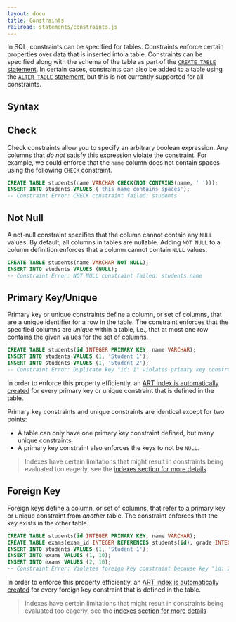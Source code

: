 ```yaml
---
layout: docu
title: Constraints
railroad: statements/constraints.js
---
```


In SQL, constraints can be specified for tables. Constraints enforce certain properties over data that is inserted into a table. Constraints can be specified along with the schema of the table as part of the [`CREATE TABLE` statement](statements/create_table). In certain cases, constraints can also be added to a table using the [`ALTER TABLE` statement](statements/alter_table), but this is not currently supported for all constraints.

## Syntax

<div id="rrdiagram"></div>

## Check

Check constraints allow you to specify an arbitrary boolean expression. Any columns that *do not* satisfy this expression violate the constraint. For example, we could enforce that the `name` column does not contain spaces using the following `CHECK` constraint.

```sql
CREATE TABLE students(name VARCHAR CHECK(NOT CONTAINS(name, ' ')));
INSERT INTO students VALUES ('this name contains spaces');
-- Constraint Error: CHECK constraint failed: students
```

## Not Null

A not-null constraint specifies that the column cannot contain any `NULL` values. By default, all columns in tables are nullable. Adding `NOT NULL` to a column definition enforces that a column cannot contain `NULL` values.
 
```sql
CREATE TABLE students(name VARCHAR NOT NULL);
INSERT INTO students VALUES (NULL);
-- Constraint Error: NOT NULL constraint failed: students.name
```

## Primary Key/Unique

Primary key or unique constraints define a column, or set of columns, that are a unique identifier for a row in the table. The constraint enforces that the specified columns are *unique* within a table, i.e., that at most one row contains the given values for the set of columns.

```sql
CREATE TABLE students(id INTEGER PRIMARY KEY, name VARCHAR);
INSERT INTO students VALUES (1, 'Student 1');
INSERT INTO students VALUES (1, 'Student 2');
-- Constraint Error: Duplicate key "id: 1" violates primary key constraint
```

In order to enforce this property efficiently, an [ART index is automatically created](indexes) for every primary key or unique constraint that is defined in the table.

Primary key constraints and unique constraints are identical except for two points:

* A table can only have one primary key constraint defined, but many unique constraints
* A primary key constraint also enforces the keys to not be `NULL`. 

> Indexes have certain limitations that might result in constraints being evaluated too eagerly, see the [indexes section for more details](indexes#index-limitations)

## Foreign Key

Foreign keys define a column, or set of columns, that refer to a primary key or unique constraint from *another* table. The constraint enforces that the key exists in the other table. 

```sql
CREATE TABLE students(id INTEGER PRIMARY KEY, name VARCHAR);
CREATE TABLE exams(exam_id INTEGER REFERENCES students(id), grade INTEGER);
INSERT INTO students VALUES (1, 'Student 1');
INSERT INTO exams VALUES (1, 10);
INSERT INTO exams VALUES (2, 10);
-- Constraint Error: Violates foreign key constraint because key "id: 2" does not exist in the referenced table
```

In order to enforce this property efficiently, an [ART index is automatically created](indexes) for every foreign key constraint that is defined in the table.

> Indexes have certain limitations that might result in constraints being evaluated too eagerly, see the [indexes section for more details](indexes#index-limitations)
